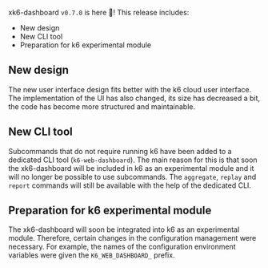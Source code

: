 xk6-dashboard `v0.7.0` is here 🎉! This release includes:

- New design
- New CLI tool
- Preparation for k6 experimental module

## New design

The new user interface design fits better with the k6 cloud user interface. The implementation of the UI has also changed, its size has decreased a bit, the code has become more structured and maintainable.

## New CLI tool

Subcommands that do not require running k6 have been added to a dedicated CLI tool (`k6-web-dashboard`). The main reason for this is that soon the xk6-dashboard will be included in k6 as an experimental module and it will no longer be possible to use subcommands. The `aggregate`, `replay` and `report` commands will still be available with the help of the dedicated CLI.

## Preparation for k6 experimental module

The xk6-dashboard will soon be integrated into k6 as an experimental module. Therefore, certain changes in the configuration management were necessary. For example, the names of the configuration environment variables were given the `K6_WEB_DASHBOARD_` prefix.

